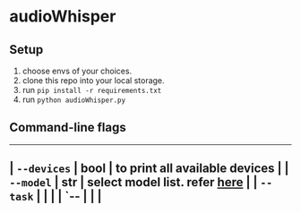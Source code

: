 # audioWhisper

## Setup
1. choose envs of your choices.
2. clone this repo into your local storage.
3. run `pip install -r requirements.txt`
4. run `python audioWhisper.py`

## Command-line flags
--------------------------------------------------------------------------------------
|    `--devices`     |       bool        |       to print all available devices      |
|    `--model`       |      str          |      select model list. refer [here](https://github.com/openai/whisper)      |
|    `--task`        |                   |                                          |
|    `--             |                   |                                          |
-------------------------------------------------------------------------------------
